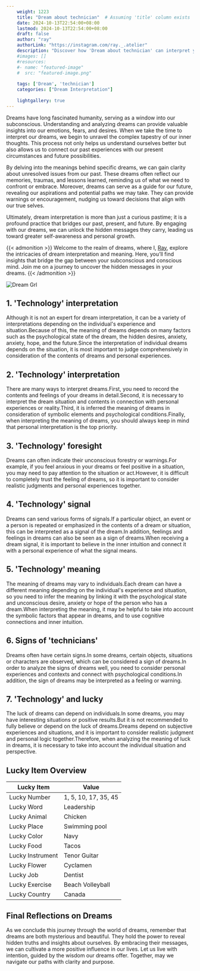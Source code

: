 ```yaml
---
    weight: 1223
    title: "Dream about technician"  # Assuming 'title' column exists
    date: 2024-10-13T22:54:00+08:00
    lastmod: 2024-10-13T22:54:00+08:00
    draft: false
    author: "ray"
    authorLink: "https://instagram.com/ray._.atelier"
    description: "Discover how 'Dream about technician' can interpret your future and uncover its significant meanings in your life."
    #images: []
    #resources:
    #- name: "featured-image"
    #  src: "featured-image.png"
    
    tags: ['Dream', 'technician']
    categories: ["Dream Interpretation"]
    
    lightgallery: true
---
```

    
Dreams have long fascinated humanity, serving as a window into our subconscious. Understanding and analyzing dreams can provide valuable insights into our emotions, fears, and desires. When we take the time to interpret our dreams, we begin to unravel the complex tapestry of our inner thoughts. This process not only helps us understand ourselves better but also allows us to connect our past experiences with our present circumstances and future possibilities.

By delving into the meanings behind specific dreams, we can gain clarity about unresolved issues from our past. These dreams often reflect our memories, traumas, and lessons learned, reminding us of what we need to confront or embrace. Moreover, dreams can serve as a guide for our future, revealing our aspirations and potential paths we may take. They can provide warnings or encouragement, nudging us toward decisions that align with our true selves.

Ultimately, dream interpretation is more than just a curious pastime; it is a profound practice that bridges our past, present, and future. By engaging with our dreams, we can unlock the hidden messages they carry, leading us toward greater self-awareness and personal growth.

{{< admonition >}}
Welcome to the realm of dreams, where I, [Ray](https://instagram.com/ray._.atelier), explore the intricacies of dream interpretation and meaning. Here, you’ll find insights that bridge the gap between your subconscious and conscious mind. Join me on a journey to uncover the hidden messages in your dreams.
{{< /admonition >}}

![Dream Grl](https://cdn.pixabay.com/photo/2017/11/02/03/35/gothic-2910057_1280.jpg "Dream Grl")

## 1. 'Technology' interpretation
Although it is not an expert for dream interpretation, it can be a variety of interpretations depending on the individual's experience and situation.Because of this, the meaning of dreams depends on many factors such as the psychological state of the dream, the hidden desires, anxiety, anxiety, hope, and the future.Since the interpretation of individual dreams depends on the situation, it is most important to judge comprehensively in consideration of the contents of dreams and personal experiences.

## 2. 'Technology' interpretation
There are many ways to interpret dreams.First, you need to record the contents and feelings of your dreams in detail.Second, it is necessary to interpret the dream situation and contents in connection with personal experiences or reality.Third, it is inferred the meaning of dreams in consideration of symbolic elements and psychological conditions.Finally, when interpreting the meaning of dreams, you should always keep in mind that personal interpretation is the top priority.

## 3. 'Technology' foresight
Dreams can often indicate their unconscious forestry or warnings.For example, if you feel anxious in your dreams or feel positive in a situation, you may need to pay attention to the situation or act.However, it is difficult to completely trust the feeling of dreams, so it is important to consider realistic judgments and personal experiences together.

## 4. 'Technology' signal
Dreams can send various forms of signals.If a particular object, an event or a person is repeated or emphasized in the contents of a dream or situation, this can be interpreted as a signal of the dream.In addition, feelings and feelings in dreams can also be seen as a sign of dreams.When receiving a dream signal, it is important to believe in the inner intuition and connect it with a personal experience of what the signal means.

## 5. 'Technology' meaning
The meaning of dreams may vary to individuals.Each dream can have a different meaning depending on the individual's experience and situation, so you need to infer the meaning by linking it with the psychological state and unconscious desire, anxiety or hope of the person who has a dream.When interpreting the meaning, it may be helpful to take into account the symbolic factors that appear in dreams, and to use cognitive connections and inner intuition.

## 6. Signs of 'technicians'
Dreams often have certain signs.In some dreams, certain objects, situations or characters are observed, which can be considered a sign of dreams.In order to analyze the signs of dreams well, you need to consider personal experiences and contexts and connect with psychological conditions.In addition, the sign of dreams may be interpreted as a feeling or warning.

## 7. 'Technology' and lucky
The luck of dreams can depend on individuals.In some dreams, you may have interesting situations or positive results.But it is not recommended to fully believe or depend on the luck of dreams.Dreams depend on subjective experiences and situations, and it is important to consider realistic judgment and personal logic together.Therefore, when analyzing the meaning of luck in dreams, it is necessary to take into account the individual situation and perspective.

## Lucky Item Overview
| Lucky Item          | Value              |
|---------------|--------------------|
| Lucky Number        | 1, 5, 10, 17, 35, 45  |
| Lucky Word          | Leadership |
| Lucky Animal        | Chicken |
| Lucky Place         | Swimming pool     |
| Lucky Color         | Navy     |
| Lucky Food          | Tacos      |
| Lucky Instrument    | Tenor Guitar |
| Lucky Flower        | Cyclamen    |
| Lucky Job           | Dentist       |
| Lucky Exercise      | Beach Volleyball  |
| Lucky Country       | Canada    |


##  Final Reflections on Dreams

As we conclude this journey through the world of dreams, remember that dreams are both mysterious and beautiful. They hold the power to reveal hidden truths and insights about ourselves. By embracing their messages, we can cultivate a more positive influence in our lives. Let us live with intention, guided by the wisdom our dreams offer. Together, may we navigate our paths with clarity and purpose.
